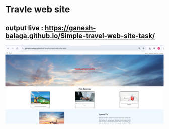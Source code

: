 # Travle web site

## output live : https://ganesh-balaga.github.io/Simple-travel-web-site-task/

![image alt](https://github.com/Ganesh-Balaga/Simple-travel-web-site-task/blob/main/output.png)
